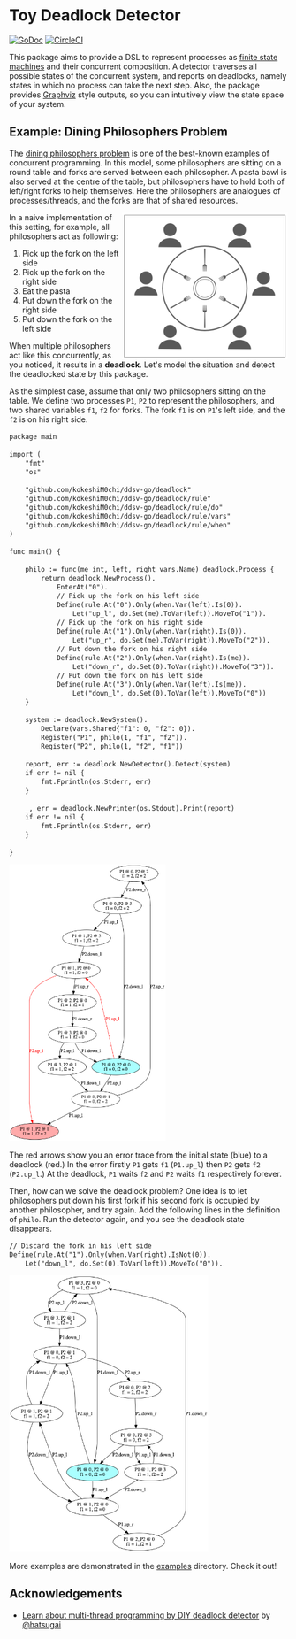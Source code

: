 Toy Deadlock Detector
=====================

[![GoDoc](https://godoc.org/github.com/kokeshiM0chi/ddsv-go/deadlock?status.svg)](https://godoc.org/github.com/kokeshiM0chi/ddsv-go/deadlock)
[![CircleCI](https://circleci.com/gh/kokeshiM0chi/ddsv-go.svg?style=svg)](https://circleci.com/gh/kokeshiM0chi/ddsv-go)

This package aims to provide a DSL to represent processes as [finite state machines](https://en.wikipedia.org/wiki/Finite-state_machine) and their concurrent composition. A detector traverses all possible states of the concurrent system, and reports on deadlocks, namely states in which no process can take the next step. Also, the package provides [Graphviz](https://www.graphviz.org/) style outputs, so you can intuitively view the state space of your system.


Example: Dining Philosophers Problem
------------------------------------

The [dining philosophers problem](https://en.wikipedia.org/wiki/Dining_philosophers_problem) is one of the best-known examples of concurrent programming. In this model, some philosophers are sitting on a round table and forks are served between each philosopher. A pasta bawl is also served at the centre of the table, but philosophers have to hold both of left/right forks to help themselves. Here the philosophers are analogues of processes/threads, and the forks are that of shared resources.

<img src="/assets/table.png" width=300px align="right" alt="philosophers and forks around a table">

In a naive implementation of this setting, for example, all philosophers act as following:

1. Pick up the fork on the left side
2. Pick up the fork on the right side
3. Eat the pasta
4. Put down the fork on the right side
5. Put down the fork on the left side

When multiple philosophers act like this concurrently, as you noticed, it results in a __deadlock__. Let's model the situation and detect the deadlocked state by this package.

As the simplest case, assume that only two philosophers sitting on the table. We define two processes `P1`, `P2` to represent the philosophers, and two shared variables `f1`, `f2` for forks. The fork `f1` is on `P1`'s left side, and the `f2` is on his right side.



```golang
package main

import (
	"fmt"
	"os"

	"github.com/kokeshiM0chi/ddsv-go/deadlock"
	"github.com/kokeshiM0chi/ddsv-go/deadlock/rule"
	"github.com/kokeshiM0chi/ddsv-go/deadlock/rule/do"
	"github.com/kokeshiM0chi/ddsv-go/deadlock/rule/vars"
	"github.com/kokeshiM0chi/ddsv-go/deadlock/rule/when"
)

func main() {

	philo := func(me int, left, right vars.Name) deadlock.Process {
		return deadlock.NewProcess().
			EnterAt("0").
			// Pick up the fork on his left side
			Define(rule.At("0").Only(when.Var(left).Is(0)).
				Let("up_l", do.Set(me).ToVar(left)).MoveTo("1")).
			// Pick up the fork on his right side
			Define(rule.At("1").Only(when.Var(right).Is(0)).
				Let("up_r", do.Set(me).ToVar(right)).MoveTo("2")).
			// Put down the fork on his right side
			Define(rule.At("2").Only(when.Var(right).Is(me)).
				Let("down_r", do.Set(0).ToVar(right)).MoveTo("3")).
			// Put down the fork on his left side
			Define(rule.At("3").Only(when.Var(left).Is(me)).
				Let("down_l", do.Set(0).ToVar(left)).MoveTo("0"))
	}

	system := deadlock.NewSystem().
		Declare(vars.Shared{"f1": 0, "f2": 0}).
		Register("P1", philo(1, "f1", "f2")).
		Register("P2", philo(1, "f2", "f1"))

	report, err := deadlock.NewDetector().Detect(system)
	if err != nil {
		fmt.Fprintln(os.Stderr, err)
	}

	_, err = deadlock.NewPrinter(os.Stdout).Print(report)
	if err != nil {
		fmt.Fprintln(os.Stderr, err)
	}

}
```

<img src="/assets/trace_bad.png" height=500px alt="transition graph which has a deadlocked state">

The red arrows show you an error trace from the initial state (blue) to a deadlock (red.) In the error firstly `P1` gets `f1` (`P1.up_l`) then `P2` gets `f2` (`P2.up_l`.) At the deadlock, `P1` waits `f2` and `P2` waits `f1` respectively forever.

Then, how can we solve the deadlock problem? One idea is to let philosophers put down his first fork if his second fork is occupied by another philosopher, and try again. Add the following lines in the definition of `philo`. Run the detector again, and you see the deadlock state disappears.

```golang
// Discard the fork in his left side
Define(rule.At("1").Only(when.Var(right).IsNot(0)).
	Let("down_l", do.Set(0).ToVar(left)).MoveTo("0")).
```

<img src="/assets/trace_good.png" height=500px alt="transition graph without the deadlock">

More examples are demonstrated in the [examples](/examples) directory. Check it out!

Acknowledgements
----------------

* [Learn about multi-thread programming by DIY deadlock detector](https://principia.connpass.com/event/143181/) by [@hatsugai](https://github.com/hatsugai)
